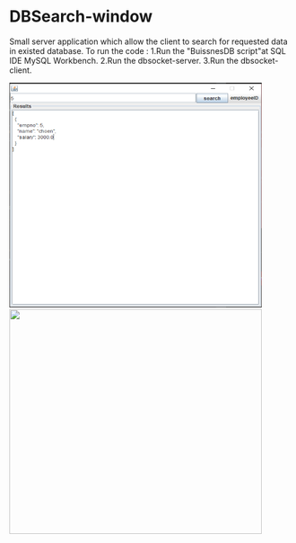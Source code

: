 # DBSearch-window
Small server application which allow the client to search for requested data in existed database.
To run the code :
1.Run the "BuissnesDB script"at SQL IDE MySQL Workbench.
2.Run the dbsocket-server.
3.Run the dbsocket-client.

<p float="left">
<img src="https://raw.githubusercontent.com/Shimshon21/DBSearch-window/master/database%20example.PNG" height="400" width="450">
  <img src="https://user-images.githubusercontent.com/31563236/91347504-23ab9680-e7eb-11ea-91bd-54097d3684c1.gif" height="400" width="450">

